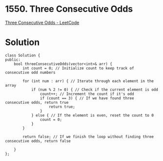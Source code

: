 # 1550. Three Consecutive Odds

[Three Consecutive Odds - LeetCode](https://leetcode.com/problems/three-consecutive-odds/)

# Solution
```
class Solution {
public:
    bool threeConsecutiveOdds(vector<int>& arr) {
        int count = 0; // Initialize count to keep track of consecutive odd numbers

        for (int num : arr) { // Iterate through each element in the array
            if (num % 2 != 0) { // Check if the current element is odd
                count++; // Increment the count if it's odd
                if (count == 3) { // If we have found three consecutive odds, return true
                    return true;
                }
            } else { // If the element is even, reset the count to 0
                count = 0;
            }
        }

        return false; // If we finish the loop without finding three consecutive odds, return false
    
    }
};
```